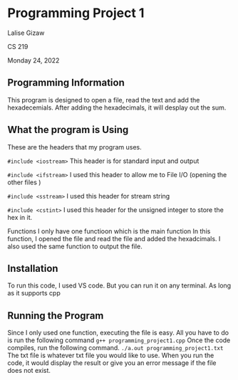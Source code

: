 # Programming Project 1
Lalise Gizaw 

CS 219 

Monday 24, 2022

## Programming Information 
This program is designed to open a file, read the text and add the hexadecemials. 
After adding the hexadecimals, it will desplay out the sum. 

## What the program is Using
These are the headers that my program uses.

```#include <iostream>``` This header is for standard input and output

```#include <ifstream>``` I used this header to allow me to File I/O (opening the other files )

```#include <sstream>``` I used this header for stream string 

```#include <cstint>``` I used this header for the unsigned integer to store the hex in it. 

Functions 
I only have one functioon which is the main function
In this function, I opened the file and read the file and added the hexadcimals. 
I also used the same function to output the file.

## Installation 
To run this code, I used VS code. But you can run it on any terminal. As long as it supports cpp

## Running the Program 
Since I only used one function, executing the file is easy. All you have to do is run the following command 
```g++ programming_project1.cpp```
Once the code compiles, run the following command. 
```./a.out programming_project1.txt```
The txt file is whatever txt file you would like to use. When you run the code, it would display the result or give you an error message if the file does not exist. 

